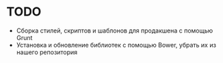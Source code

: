 TODO
====

* Сборка стилей, скриптов и шаблонов для продакшена с помощью Grunt
* Установка и обновление библиотек с помощью Bower, убрать их из нашего репозитория
